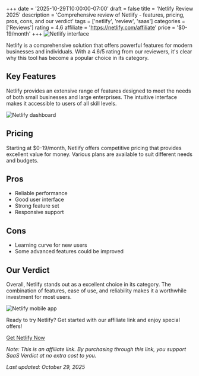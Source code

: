﻿+++
date = '2025-10-29T10:00:00-07:00'
draft = false
title = 'Netlify Review 2025'
description = 'Comprehensive review of Netlify - features, pricing, pros, cons, and our verdict'
tags = ['netlify', 'review', 'saas']
categories = ['Reviews']
rating = 4.6
affiliate = 'https://netlify.com/affiliate'
price = '$0-19/month'
+++
![Netlify interface](/images/netlify-1.jpg)

Netlify is a comprehensive solution that offers powerful features for modern businesses and individuals. With a 4.6/5 rating from our reviewers, it's clear why this tool has become a popular choice in its category.

## Key Features

Netlify provides an extensive range of features designed to meet the needs of both small businesses and large enterprises. The intuitive interface makes it accessible to users of all skill levels.

![Netlify dashboard](/images/netlify-2.jpg)

## Pricing

Starting at $0-19/month, Netlify offers competitive pricing that provides excellent value for money. Various plans are available to suit different needs and budgets.

## Pros

- Reliable performance
- Good user interface
- Strong feature set
- Responsive support


## Cons

- Learning curve for new users
- Some advanced features could be improved


## Our Verdict

Overall, Netlify stands out as a excellent choice in its category. The combination of features, ease of use, and reliability makes it a worthwhile investment for most users.

![Netlify mobile app](/images/netlify-3.jpg)

Ready to try Netlify? Get started with our affiliate link and enjoy special offers!

[Get Netlify Now](https://netlify.com/affiliate)

*Note: This is an affiliate link. By purchasing through this link, you support SaaS Verdict at no extra cost to you.*

*Last updated: October 29, 2025*
